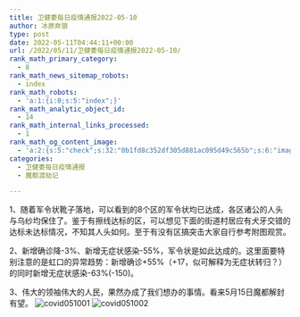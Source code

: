 ```yaml
---
title: 卫健委每日疫情通报2022-05-10
author: 冰原奔狼
type: post
date: 2022-05-11T04:44:11+00:00
url: /2022/05/11/卫健委每日疫情通报2022-05-10/
rank_math_primary_category:
  - 8
rank_math_news_sitemap_robots:
  - index
rank_math_robots:
  - 'a:1:{i:0;s:5:"index";}'
rank_math_analytic_object_id:
  - 14
rank_math_internal_links_processed:
  - 1
rank_math_og_content_image:
  - 'a:2:{s:5:"check";s:32:"0b1fd8c352df305d881ac095d49c565b";s:6:"images";a:0:{}}'
categories:
  - 卫健委每日疫情通报
  - 魔都渡劫记

---
```

1、随着军令状靴子落地，可以看到的8个区的军令状均已达成，各区诸公的人头与乌纱均保住了。鉴于有擦线达标的区，可以想见下面的街道村居应有犬牙交错的达标未达标情况，不知其人头如何。至于有没有区搞突击大家自行参考附图观赏。

2、新增确诊降-3%、新增无症状感染-55%，军令状是如此达成的。这里面要特别注意的是虹口的异常趋势：新增确诊+55%（+17，似可解释为无症状转归？）的同时新增无症状感染-63%(-150)。

3、伟大的领袖伟大的人民，果然办成了我们想办的事情。看来5月15日魔都解封有望。
<img decoding="async" src="https://i0.wp.com/s2.loli.net/2022/05/11/kTyEqtfzJmlZWYc.jpg?w=640&#038;ssl=1" alt="covid051001" data-recalc-dims="1" />
<img decoding="async" src="https://i0.wp.com/s2.loli.net/2022/05/11/kCQVGcJSeXMtRYu.jpg?w=640&#038;ssl=1" alt="covid051002" data-recalc-dims="1" />
